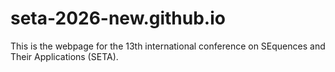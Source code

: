 # seta-2026-new.github.io

This is the webpage for the 13th international conference on SEquences and Their Applications (SETA).
